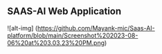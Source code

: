 ## SAAS-AI Web Application

![alt-img] (https://github.com/Mayank-mic/Saas-AI-platform/blob/main/Screenshot%202023-08-06%20at%203.03.23%20PM.png)
